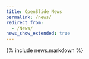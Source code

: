 ```yaml
---
title: OpenSlide News
permalink: /news/
redirect_from:
  - /News/
news_show_extended: true
---
```


{% include news.markdown %}
